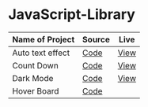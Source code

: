 # JavaScript-Library


| Name of Project | Source | Live |
| --- | --- | -- |
| Auto text effect |[Code](https://github.com/parixitsoni/JavaScript-Library/tree/master/Auto-text-effect) |[View](https://java-script-library.vercel.app/) |
| Count Down |[Code](https://github.com/parixitsoni/JavaScript-Library/tree/master/Countdown) |[View ](https://java-script-library-count-down.vercel.app/)|
| Dark Mode | [Code](https://github.com/parixitsoni/JavaScript-Library/tree/master/Darkmode) |[View ](https://jslibrary-darkmode.vercel.app/)|
| Hover Board| [Code](https://github.com/parixitsoni/JavaScript-Library/tree/master/Hover-Board)  ||
